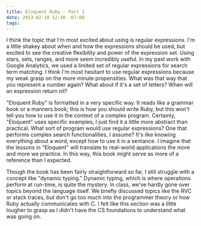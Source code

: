 ```yaml
---
title: Eloquent Ruby - Part 1
date: 2013-02-18 12:40 -07:00
tags:
---
```


I think the topic that I'm most excited about using is regular expressions. I'm a little shakey about when and how the expressions should be used, but excited to see the creative flexibility and power of the expression set. Using stars, sets, ranges, and more seem incredibly useful. In my past work with Google Analytics, we used a limited set of regular expressions for search term matching. I think I'm most hesitant to use regular expressions because my weak grasp on the more minute propensities. What was that way that you represent a number again? What about if it's a set of letters? When will an expression return nil?

"Eloquent Ruby" is formatted in a very specific way. It reads like a grammar book or a manners book; this is how you should write Ruby, but this won't tell you how to use it in the context of a complex program. Certainly, "Eloquent" uses specific examples, I just find it a little more abstract than practical. What sort of program would use regular expressions? One that performs complex search functionalities, I assume? It's like knowing everything about a word, except how to use it in a sentance. I imagine that the lessons in "Eloquent" will translate to real-world applications the more and more we practice. In this way, this book might serve as more of a reference than I expected.

Though the book has been fairly straightforward so far, I still struggle with a concept like "dynamic  typing." Dynamic typing, which is where operations perform at run-time, is quite the mystery. In class, we've hardly gone over topics beyond the language itself. We briefly discussed topics like the RVC or stack traces, but don't go too much into the programmer theory or how Ruby actually communicates with C. I felt like this section was a little tougher to grasp as I didn't have the CS foundations to understand what was going on.